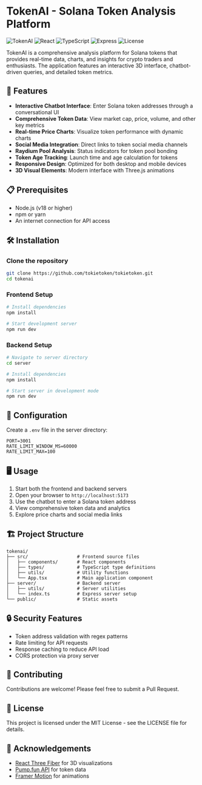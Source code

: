 # TokenAI - Solana Token Analysis Platform

![TokenAI](https://img.shields.io/badge/TokenAI-Solana%20Analytics-blueviolet)
![React](https://img.shields.io/badge/React-18-blue)
![TypeScript](https://img.shields.io/badge/TypeScript-5-blue)
![Express](https://img.shields.io/badge/Express-4-green)
![License](https://img.shields.io/badge/License-MIT-orange)

TokenAI is a comprehensive analysis platform for Solana tokens that provides real-time data, charts, and insights for crypto traders and enthusiasts. The application features an interactive 3D interface, chatbot-driven queries, and detailed token metrics.

## 🚀 Features

- **Interactive Chatbot Interface**: Enter Solana token addresses through a conversational UI
- **Comprehensive Token Data**: View market cap, price, volume, and other key metrics
- **Real-time Price Charts**: Visualize token performance with dynamic charts
- **Social Media Integration**: Direct links to token social media channels
- **Raydium Pool Analysis**: Status indicators for token pool bonding
- **Token Age Tracking**: Launch time and age calculation for tokens
- **Responsive Design**: Optimized for both desktop and mobile devices
- **3D Visual Elements**: Modern interface with Three.js animations

## 📋 Prerequisites

- Node.js (v18 or higher)
- npm or yarn
- An internet connection for API access

## 🛠️ Installation

### Clone the repository

```bash
git clone https://github.com/tokietoken/tokietoken.git
cd tokenai
```

### Frontend Setup

```bash
# Install dependencies
npm install

# Start development server
npm run dev
```

### Backend Setup

```bash
# Navigate to server directory
cd server

# Install dependencies
npm install

# Start server in development mode
npm run dev
```

## 🔧 Configuration

Create a `.env` file in the server directory:

```
PORT=3001
RATE_LIMIT_WINDOW_MS=60000
RATE_LIMIT_MAX=100
```

## 🖥️ Usage

1. Start both the frontend and backend servers
2. Open your browser to `http://localhost:5173`
3. Use the chatbot to enter a Solana token address
4. View comprehensive token data and analytics
5. Explore price charts and social media links


## 🏗️ Project Structure

```
tokenai/
├── src/                  # Frontend source files
│   ├── components/       # React components
│   ├── types/            # TypeScript type definitions
│   ├── utils/            # Utility functions
│   └── App.tsx           # Main application component
├── server/               # Backend server
│   ├── utils/            # Server utilities
│   └── index.ts          # Express server setup
└── public/               # Static assets
```

## 🔒 Security Features

- Token address validation with regex patterns
- Rate limiting for API requests
- Response caching to reduce API load
- CORS protection via proxy server

## 🤝 Contributing

Contributions are welcome! Please feel free to submit a Pull Request.

## 📝 License

This project is licensed under the MIT License - see the LICENSE file for details.

## 🙏 Acknowledgements

- [React Three Fiber](https://github.com/pmndrs/react-three-fiber) for 3D visualizations
- [Pump.fun API](https://frontend-api.pump.fun) for token data
- [Framer Motion](https://www.framer.com/motion/) for animations


